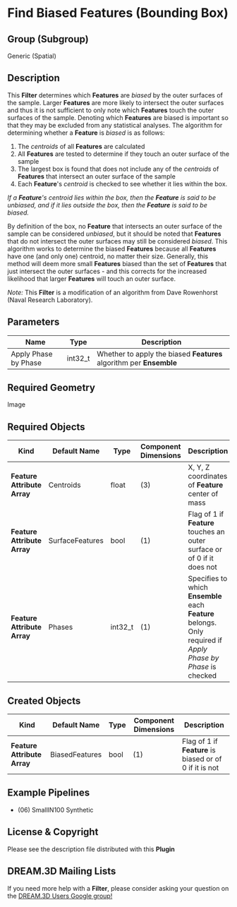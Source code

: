 Find Biased Features (Bounding Box) 
=============

## Group (Subgroup) ##

Generic (Spatial)

## Description ##

This **Filter** determines which **Features** are _biased_ by the outer surfaces of the sample. Larger **Features** are more likely to intersect the outer surfaces and thus it is not sufficient to only note which **Features** touch the outer surfaces of the sample. Denoting which **Features** are biased is important so that they may be excluded from any statistical analyses. The algorithm for determining whether a **Feature** is _biased_ is as follows: 

1. The _centroids_ of all **Features** are calculated
2. All **Features** are tested to determine if they touch an outer surface of the sample
3. The largest box is found that does not include any of the _centroids_ of **Features** that intersect an outer surface of the sample
4. Each **Feature**'s _centroid_ is checked to see whether it lies within the box.  

*If a **Feature**'s _centroid_ lies within the box, then the **Feature** is said to be _unbiased_, and if it lies outside the box, then the **Feature** is said to be _biased_.* 

By definition of the box, no **Feature** that intersects an outer surface of the sample can be considered _unbiased_, but it should be noted that **Features** that do not intersect the outer surfaces may still be considered _biased_. This algorithm works to determine the biased **Features** because all **Features** have one (and only one) centroid, no matter their size. Generally, this method will deem more small **Features** biased than the set of **Features** that just intersect the outer surfaces - and this corrects for the increased likelihood that larger **Features** will touch an outer surface.

*Note:* This **Filter** is a modification of an algorithm from Dave Rowenhorst (Naval Research Laboratory).

## Parameters ##

| Name             | Type | Description |
|------------------|------|-------------|
| Apply Phase by Phase | int32_t | Whether to apply the biased **Features** algorithm per **Ensemble** | 

## Required Geometry ##

Image

## Required Objects ##

| Kind | Default Name | Type | Component Dimensions | Description |
|------|--------------|------|----------------------|-------------|
| **Feature Attribute Array** | Centroids | float | (3) | X, Y, Z coordinates of **Feature** center of mass |
| **Feature Attribute Array** | SurfaceFeatures | bool | (1) | Flag of 1 if **Feature** touches an outer surface or of 0 if it does not |
| **Feature Attribute Array** | Phases | int32_t | (1) | Specifies to which **Ensemble** each **Feature** belongs. Only required if _Apply Phase by Phase_ is checked |

## Created Objects ##

| Kind | Default Name | Type | Component Dimensions | Description |
|------|--------------|------|----------------------|-------------|
| **Feature Attribute Array** | BiasedFeatures | bool | (1) | Flag of 1 if **Feature** is biased or of 0 if it is not |

## Example Pipelines ##

+ (06) SmallIN100 Synthetic

## License & Copyright ##

Please see the description file distributed with this **Plugin**

## DREAM.3D Mailing Lists ##

If you need more help with a **Filter**, please consider asking your question on the [DREAM.3D Users Google group!](https://groups.google.com/forum/?hl=en#!forum/dream3d-users)



